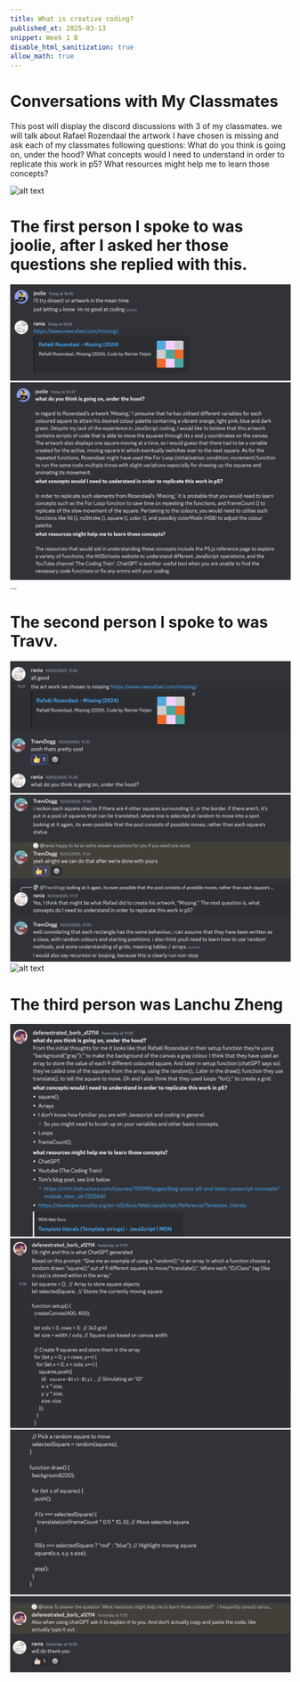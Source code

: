 ```yaml
---
title: What is creative coding?
published_at: 2025-03-13
snippet: Week 1 B
disable_html_sanitization: true
allow_math: true
---
```


# Conversations with My Classmates

This post will display the discord discussions with 3 of my classmates. we will talk about Rafael Rozendaal the artwork I have chosen is missing and ask each of my classmates following questions:
What do you think is going on, under the hood?
What concepts would I need to understand in order to replicate this work in p5?
What resources might help me to learn those concepts?

![alt text](intro-joolie.png)

# The first person I spoke to was joolie, after I asked her those questions she replied with this.

![alt text](convo.png)
![alt text](convo2.png)
...

# The second person I spoke to was Travv.

![alt text](<travv intro.png>)
![alt text](<travv convo 2.png>)
![alt text](Travv-convo-3.png)

# The third person was Lanchu Zheng

![alt text](<lanchu convo 1.png>)
![alt text](<lanchu convo 2.png>)
![alt text](<lanchu convo 3.png>)
![alt text](<lanchu convo 4.png>)

<div style="height: 100px;"></div>
